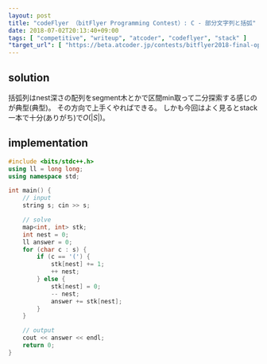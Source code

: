 ```yaml
---
layout: post
title: "codeFlyer （bitFlyer Programming Contest）: C - 部分文字列と括弧"
date: 2018-07-02T20:13:40+09:00
tags: [ "competitive", "writeup", "atcoder", "codeflyer", "stack" ]
"target_url": [ "https://beta.atcoder.jp/contests/bitflyer2018-final-open/tasks/bitflyer2018_final_c" ]
---
```


## solution

括弧列はnest深さの配列をsegment木とかで区間min取って二分探索する感じのが典型(典型)。
その方向で上手くやればできる。
しかも今回はよく見るとstack一本で十分(ありがち)で<span>$O(|S|)$</span>。

## implementation

``` c++
#include <bits/stdc++.h>
using ll = long long;
using namespace std;

int main() {
    // input
    string s; cin >> s;

    // solve
    map<int, int> stk;
    int nest = 0;
    ll answer = 0;
    for (char c : s) {
        if (c == '(') {
            stk[nest] += 1;
            ++ nest;
        } else {
            stk[nest] = 0;
            -- nest;
            answer += stk[nest];
        }
    }

    // output
    cout << answer << endl;
    return 0;
}
```
